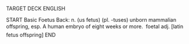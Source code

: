TARGET DECK
ENGLISH

START
Basic
Foetus
Back: n. (us fetus) (pl. -tuses) unborn mammalian offspring, esp. A human embryo of eight weeks or more.  foetal adj. [latin fetus offspring]
END
